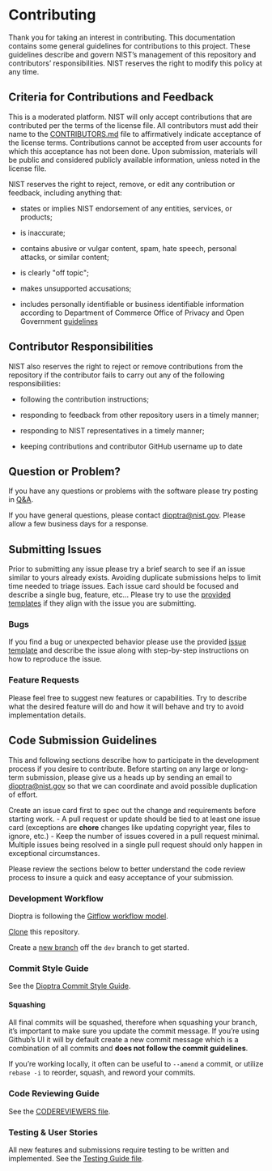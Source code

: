 # Contributing

Thank you for taking an interest in contributing. This documentation contains some general guidelines for contributions to this project. These guidelines describe and govern NIST’s management of this repository and contributors’ responsibilities. NIST reserves the right to modify this policy at any time.

## Criteria for Contributions and Feedback

This is a moderated platform. NIST will only accept contributions that are contributed per the terms of the license file. All contributors must add their name to the [CONTRIBUTORS.md](./CONTRIBUTORS.md) file to affirmatively indicate acceptance of the license terms. Contributions cannot be accepted from user accounts for which this acceptance has not been done. Upon submission, materials will be public and considered publicly available information, unless noted in the license file.

NIST reserves the right to reject, remove, or edit any contribution or feedback, including anything that:

-   states or implies NIST endorsement of any entities, services, or products;

-   is inaccurate;

-   contains abusive or vulgar content, spam, hate speech, personal attacks, or similar content;

-   is clearly "off topic";

-   makes unsupported accusations;

-   includes personally identifiable or business identifiable information according to Department of Commerce Office of Privacy and Open Government [guidelines](https://www.osec.doc.gov/opog/privacy/PII_BII.html)

## Contributor Responsibilities

NIST also reserves the right to reject or remove contributions from the repository if the contributor fails to carry out any of the following responsibilities:

-   following the contribution instructions;

-   responding to feedback from other repository users in a timely manner;

-   responding to NIST representatives in a timely manner;

-   keeping contributions and contributor GitHub username up to date

## Question or Problem?

If you have any questions or problems with the software please try posting in [Q&A](https://github.com/usnistgov/dioptra/discussions/categories/q-a).

If you have general questions, please contact [dioptra@nist.gov](mailto:dioptra@nist.gov). Please allow a few business days for a response.

## Submitting Issues

Prior to submitting any issue please try a brief search to see if an issue similar to yours already exists. Avoiding duplicate submissions helps to limit time needed to triage issues. Each issue card should be focused and describe a single bug, feature, etc… Please try to use the [provided templates](https://github.com/usnistgov/dioptra/issues/new/choose) if they align with the issue you are submitting.

### Bugs

If you find a bug or unexpected behavior please use the provided [issue template](https://github.com/usnistgov/dioptra/issues/new/choose) and describe the issue along with step-by-step instructions on how to reproduce the issue.

### Feature Requests

Please feel free to suggest new features or capabilities. Try to describe what the desired feature will do and how it will behave and try to avoid implementation details.

## Code Submission Guidelines

This and following sections describe how to participate in the development process if you desire to contribute. Before starting on any large or long-term submission, please give us a heads up by sending an email to dioptra@nist.gov so that we can coordinate and avoid possible duplication of effort.

Create an issue card first to spec out the change and requirements before starting work. - A pull request or update should be tied to at least one issue card (exceptions are **chore** changes like updating copyright year, files to ignore, etc.) - Keep the number of issues covered in a pull request minimal. Multiple issues being resolved in a single pull request should only happen in exceptional circumstances.

Please review the sections below to better understand the code review process to insure a quick and easy acceptance of your submission.

### Development Workflow

Dioptra is following the [Gitflow workflow model](https://www.atlassian.com/git/tutorials/comparing-workflows/gitflow-workflow).

[Clone](https://docs.github.com/en/repositories/creating-and-managing-repositories/cloning-a-repository) this repository.

Create a [new branch](https://git-scm.com/book/en/v2/Git-Branching-Basic-Branching-and-Merging) off the `dev` branch to get started.

### Commit Style Guide

See the [Dioptra Commit Style Guide](./COMMIT_STYLE_GUIDE.md).

#### Squashing

All final commits will be squashed, therefore when squashing your branch, it’s important to make sure you update the commit message. If you’re using Github’s UI it will by default create a new commit message which is a combination of all commits and **does not follow the commit guidelines**.

If you’re working locally, it often can be useful to `--amend` a commit, or utilize `rebase -i` to reorder, squash, and reword your commits.

### Code Reviewing Guide

See the [CODEREVIEWERS file](./CODEREVIEWERS.md).

### Testing & User Stories

All new features and submissions require testing to be written and implemented. See the [Testing Guide file](./TESTING_GUIDE.md).